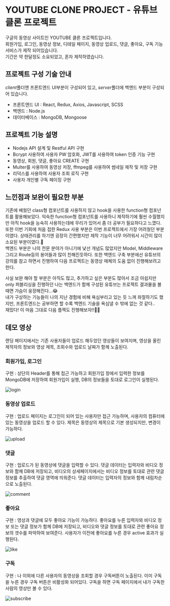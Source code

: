 # YOUTUBE CLONE PROJECT - 유튜브 클론 프로젝트

구글의 동영상 사이트인 YOUTUBE 클론 프로젝트입니다.  
회원가입, 로그인, 동영상 정보, 디테일 페이지, 동영상 업로드, 댓글, 좋아요, 구독 기능 서비스가 제작 되어있습니다.  
기간은 약 한달정도 소요되었고, 혼자 제작하였습니다. 

## 프로젝트 구성 기술 안내 

*client*폴더엔 프론트엔드 UI부분이 구성되어 있고, *server*폴더에 백엔드 부분이 구성되어 있습니다.  
  
- 프론트엔드 UI : React, Redux, Axios, Javascript, SCSS 
- 백엔드 : Node.js
- 데이터베이스 : MongoDB, Mongoose


## 프로젝트 기능 설명

- Nodejs API 설계 및 Restful API 구현
- Bcrypt 사용하여 사용자 PW 암호화, JWT를 사용하여 token 인증 기능 구현
- 동영상, 회원, 댓글, 좋아요 CREATE 구현
- Multer를 사용하여 동영상 저장, ffmpeg를 사용하여 썸네일 제작 및 저장 구현
- 리덕스를 사용하여 사용자 조회 로직 구현
- 사용자 개인별 구독 페이징 구현

## 느낀점과 보완이 필요한 부분

기존에 배웠던 class형 컴포넌트를 사용하지 않고 hook을 사용한 function형 컴포넌트를 활용해보았다. 익숙한 function형 컴포넌트를 사용하니 제작하기에 훨씬 수월했지만 아직 hook을 능숙히 사용하는데에 무리가 있어서 좀 더 공부가 필요하다고 느꼈다.  
또한 이번 기회에 처음 접한 Redux 사용 부분은 이번 프로젝트에서 가장 어려웠던 부분이였다. 상태관리를 하기엔 굉장히 간편했지만 제작 기능이 너무 어려워서 시간이 많이 소요된 부분이였다.🤪  
백엔드 부분은 나의 전문 분야가 아니기에 낯선 개념도 많았지만 Model, Middleware 그리고 Route등의 용어들과 많이 친해진듯하다. 또한 백엔드 구축 부분에선 유튜브의 강의를 참고 하면서 진행하여 다음 프로젝트는 동영상 매체의 도움 없이 진행해보려고 한다.  

사실 보완 해야 할 부분은 아직도 많고, 추가하고 싶은 부분도 많아서 조금 아쉽지만 only 퍼블리싱을 진행하던 나는 백엔드가 함께 구성된 유튜브는 프로젝트 결과물을 볼 때면 가슴이 웅장해진다...😂  
내가 구상하는 기능들이 나의 지난 경험에 비해 욕심부리고 있는 듯 느껴 좌절하기도 했지만, 프론트엔드는 공부하면 할 수록 백엔드 기술을 욕심낼 수 밖에 없는 것 같다..  
재밌다! 이 마음 그대로 다음 플젝도 진행해보자!!💪💪

## 데모 영상

랜딩 페이지에서는 기존 사용자들이 업로드 해두었던 영상들이 보여지며, 영상을 올린 제작자의 정보와 영상 제목, 조회수와 업로드 날짜가 함께 노출된다.

### 회원가입, 로그인

구현 : 상단의 Header를 통해 접근 가능하고 회원가입 창에서 입력한 정보를 MongoDB에 저장하여 회원가입이 실행, DB의 정보들을 토대로 로그인이 실행된다.

![login](https://user-images.githubusercontent.com/52736505/103733515-42d5f280-502d-11eb-8278-7af0afaad3cf.gif)

### 동영상 업로드

구현 : 업로드 페이지는 로그인이 되어 있는 사용자만 접근 가능하며, 사용자의 컴퓨터에 있는 동영상을 업로드 할 수 있다. 제목은 동영상의 제목으로 기본 생성되지만, 변경이 가능하다.

![upload](https://user-images.githubusercontent.com/52736505/103733519-436e8900-502d-11eb-8626-cb046996ec3a.gif)

### 댓글 

구현 : 업로드가 된 동영상에 댓글을 입력할 수 있다. 댓글 데이터는 입력자와 비디오 정보와 함께 DB에 저장되고, 비디오의 상세페이지에서는 비디오 정보를 토대로 관련 댓글 정보를 추출하여 댓글 영역에 띄워준다. 댓글 데이터는 입력자의 정보와 함께 내림차순으로 노출된다.

![comment](https://user-images.githubusercontent.com/52736505/103733508-40739880-502d-11eb-9e32-20b14955d0db.gif)

### 좋아요

구현 : 영상과 댓글에 모두 좋아요 기능이 가능하다. 좋아요를 누른 입력자와 비디오 정보 또는 댓글 정보가 함께 DB에 저장되고, 비디오와 댓글 정보를 토대로 관련 좋아요 정보의 갯수를 파악하여 보여준다. 사용자가 이전에 좋아요를 누른 경우 active 효과가 실행된다.

![like](https://user-images.githubusercontent.com/52736505/103733513-423d5c00-502d-11eb-9a30-a525d10c5228.gif)

### 구독

구현 : 나 이외에 다른 사용자의 동영상을 조회할 경우 구독버튼이 노출된다. 이미 구독을 누른 경우 구독 버튼은 비활성화 되어있다. 구독을 하면 구독 페이지에서 내가 구독한 사람의 영상만 볼 수 있다.

![subscribe](https://user-images.githubusercontent.com/52736505/103733517-436e8900-502d-11eb-9058-fe6af9e31062.gif)
